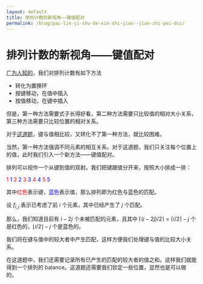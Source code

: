 ```yaml
---
layout: default
title: 排列计数的新视角——键值配对
permalink: /blog/pai-lie-ji-shu-de-xin-shi-jiao--jian-zhi-pei-dui/
---
```


# 排列计数的新视角——键值配对

[广为人知的](https://www.cnblogs.com/kodoku/articles/18577493)，我们对排列计数有如下方法

- 转化为置换环
- 按键移动，在值中插入
- 按值移动，在键中插入

但是，第一种方法需要式子长得好看，第二种方法需要只比较值的相对大小关系，第三种方法需要只比较位置的相对关系。

对于[这道题](https://qoj.ac/contest/1699/problem/8529)，键与值相比较，又转化不了第一种方法，就比较困难。

当然，第一种方法强调不同元素的相互关系。对于这道题，我们只关注每个位置上的值，此时我们引入一个新方法——键值配对。

排列可以视作一个从键到值的双射。我们把键跟值分开来，按照大小排成一排：

<span style="color: red;">1</span> <span style="color: blue;">1</span> <span style="color: red;">2</span> <span style="color: blue;">2</span> <span style="color: red;">3</span> <span style="color: blue;">3</span> <span style="color: red;">4</span> <span style="color: blue;">4</span> <span style="color: red;">5</span> <span style="color: blue;">5</span> 

其中<span style="color: red;">红色</span>表示键，<span style="color: blue;">蓝色</span>表示值，那么排列即为红色与蓝色的匹配。

设 $f_{i,j}$ 表示已考虑了前 $i$ 个元素，其中已经产生了 $j$ 个匹配。

那么，我们知道目前有 $i-2j$ 个未被匹配的元素，且其中 $\lceil(i-2j)/2\rceil=\lceil i/2\rceil-j$ 个是红色的，$\lfloor i/2 \rfloor -j$ 个是蓝色的。

我们将在键与值中的较大者中产生匹配，这样方便我们处理键与值的比较大小关系。

在这道题中，我们还需要记录所有已产生的匹配的较大者的值之和。这样我们就能得到一个排列的 balance。这道题还需要我们钦定一些位置，显然也是可以做的。

